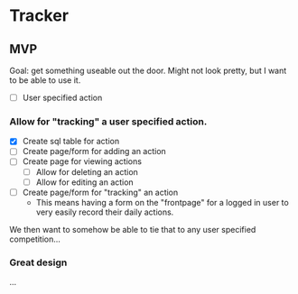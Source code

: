 # Tracker

## MVP

Goal: get something useable out the door. Might not look pretty, but I want to be able to use it.

- [ ] User specified action

### Allow for "tracking" a user specified action.

- [X] Create sql table for action
- [ ] Create page/form for adding an action
- [ ] Create page for viewing actions
  - [ ] Allow for deleting an action
  - [ ] Allow for editing an action
- [ ] Create page/form for "tracking" an action
  - This means having a form on the "frontpage" for a logged in user to very easily record their daily actions.

We then want to somehow be able to tie that to any user specified competition...


### Great design

...
